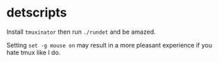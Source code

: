 # detscripts

Install `tmuxinator` then run `./rundet` and be amazed.

Setting `set -g mouse on` may result in a more pleasant experience if you hate tmux like I do.
